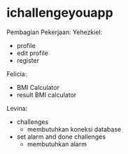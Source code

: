 # ichallengeyouapp

Pembagian Pekerjaan:
Yehezkiel:
- profile
- edit profile
- register

Felicia:
- BMI Calculator
- result BMI calculator

Levina:
- challenges
  - membutuhkan koneksi database
- set alarm and done challenges
  - membutuhkan alarm

